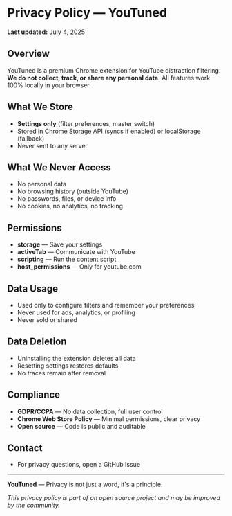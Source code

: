 # Privacy Policy — YouTuned

**Last updated:** July 4, 2025

## Overview

YouTuned is a premium Chrome extension for YouTube distraction filtering. **We do not collect, track, or share any personal data.** All features work 100% locally in your browser.

## What We Store
- **Settings only** (filter preferences, master switch)
- Stored in Chrome Storage API (syncs if enabled) or localStorage (fallback)
- Never sent to any server

## What We Never Access
- No personal data
- No browsing history (outside YouTube)
- No passwords, files, or device info
- No cookies, no analytics, no tracking

## Permissions
- **storage** — Save your settings
- **activeTab** — Communicate with YouTube
- **scripting** — Run the content script
- **host_permissions** — Only for youtube.com

## Data Usage
- Used only to configure filters and remember your preferences
- Never used for ads, analytics, or profiling
- Never sold or shared

## Data Deletion
- Uninstalling the extension deletes all data
- Resetting settings restores defaults
- No traces remain after removal

## Compliance
- **GDPR/CCPA** — No data collection, full user control
- **Chrome Web Store Policy** — Minimal permissions, clear privacy
- **Open source** — Code is public and auditable

## Contact
- For privacy questions, open a GitHub Issue

---

**YouTuned** — Privacy is not just a word, it's a principle.

*This privacy policy is part of an open source project and may be improved by the community.* 